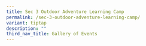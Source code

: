 ```yaml
---
title: Sec 3 Outdoor Adventure Learning Camp
permalink: /sec-3-outdoor-adventure-learning-camp/
variant: tiptap
description: ""
third_nav_title: Gallery of Events
---
```

